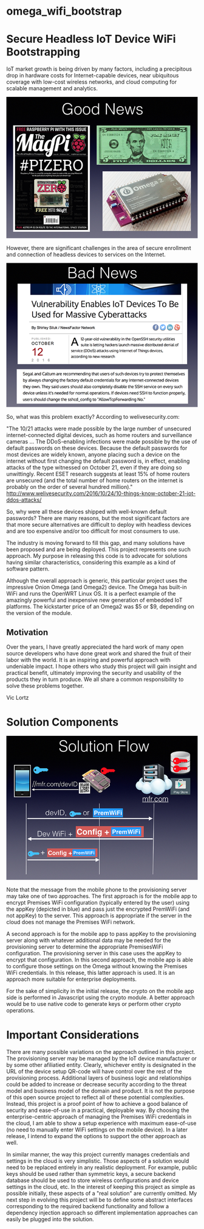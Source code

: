 # omega_wifi_bootstrap

Secure Headless IoT Device WiFi Bootstrapping
=================================

IoT market growth is being driven by many factors, including a precipitous
drop in hardware costs for Internet-capable devices, near ubiquitous
coverage with low-cost wireless networks, and cloud computing for scalable
management and analytics. 

![Solution](./images/GoodNews.png)

However, there are significant challenges in the
area of secure enrollment and connection of headless devices to services
on the Internet. 

![Solution](./images/BadNews.png)

So, what was this problem exactly? According to welivesecurity.com:

"The 10/21 attacks were made possible by the large number of unsecured
internet-connected digital devices, such as home routers and surveillance
cameras ... The DDoS-enabling infections were made possible by the use of
default passwords on these devices. Because the default passwords for most
devices are widely known, anyone placing such a device on the internet
without first changing the default password is, in effect,
enabling attacks of the type witnessed on October 21, even if they
are doing so unwittingly. Recent ESET research suggests at least
15% of home routers are unsecured (and the total number of home
routers on the internet is probably on the order of several hundred million)."
http://www.welivesecurity.com/2016/10/24/10-things-know-october-21-iot-ddos-attacks/

So, why were all these devices shipped with well-known default passwords? There
are many reasons, but the most significant factors are that more secure 
alternatives are difficult to deploy with headless devices and are
too expensive and/or too difficult for most consumers to use.

The industry is moving forward to fill this gap, and many
solutions have been proposed and are being deployed. This project represents
one such approach. My purpose in releasing this code is to advocate for
solutions having similar characteristics, considering this example as a
kind of software pattern. 

Although the overall approach is generic, this particular project uses
the impressive Onion Omega (and Omega2) device. The Omega
has built-in WiFi and runs the OpenWRT Linux OS. It is a perfect example
of the amazingly powerful and inexpensive new generation of embedded IoT
platforms. The kickstarter price of an Omega2 was $5 or $9, depending on 
the version of the module.

Motivation
--------------------------------
Over the years, I have greatly appreciated the hard work of many open
source developers who have done great work and shared the fruit of their labor
with the world. It is an inspiring and powerful approach with undeniable
impact. I hope others who study this project will gain insight and practical
benefit, ultimately improving the security and usability of the products they
in turn produce. We all share a common responsibility to solve these problems
together.

Vic Lortz


Solution Components
=================================

![Solution](./images/SolutionFlow.png)


Note that the message from the mobile phone to the provisioning server 
may take one of two approaches. The first approach is for the mobile app to
encrypt Premises WiFi configuration (typically entered by the user)
using the appKey (depicted in blue) 
and pass just the encrypted PremWiFi (and not appKey) to the server. This 
approach is appropriate if the server in the cloud does not manage the
Premises WiFi network. 

A second approach is for the mobile app to pass
appKey to the provisioning server along with whatever additional data
may be needed for the provisioning server to determine the appropriate
PremisesWiFi configuration. The provisioning server in this case uses
the appKey to encrypt that configuration. In this second approach, the
mobile app is able to configure those settings on the Omega without knowing the 
Premises WiFi credentials. In this release, this latter approach is used. It is 
an approach more suitable for enterprise deployments.

For the sake of simplicity in the initial release, the crypto on the mobile
app side is performed in Javascript using the crypto module. A better 
approach would be to use native code to generate keys or perform other
crypto operations. 

Important Considerations
========================

There are many possible variations on the approach outlined in this project.
The provisioning server may be managed by the IoT device manufacturer or by 
some other afiliatied entity. Clearly, whichever entity is designated in the
URL of the device setup QR-code will have control over the rest of the
provisioning process. Additional layers of business logic and
relationships could be added to increase or decrease security according to
the threat model and business model of the domain and product. It is not the
purpose of this open source project to reflect all of these potential
complexities. Instead, this project is a proof point of how to achieve a 
good balance of security and ease-of-use in a practical, deployable way. By 
choosing the enterprise-centric approach of managing the Premises WiFi 
credentials in the cloud, I am able to show a setup experience with 
maximum ease-of-use (no need to manually enter WiFi settings on the mobile
device). In a later release, I intend to expand the options to support the
other approach as well. 

In similar manner, the way this project currently manages credentials and
settings in the cloud is very simplistic. Those aspects of a solution would
need to be replaced entirely in any realistic deployment. For example, public
keys should be used rather than symmetric keys, a secure backend database should
be used to store wireless configurations and device settings in the cloud, 
etc. In the interest of keeping this project as simple as possible initially, 
these aspects of a "real solution" are currently omitted. My next step in 
evolving this project will be to define some abstract interfaces corresponding
to the required backend functionality and follow a dependency injection 
approach so different implementation approaches can easily be plugged into
the solution.

